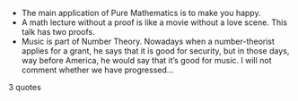  - The main application of Pure Mathematics is to make you happy.
 - A math lecture without a proof is like a movie without a love scene. This talk has two proofs.
 - Music is part of Number Theory. Nowadays when a number-theorist applies for a grant, he says that it is good for security, but in those days, way before America, he would say that it’s good for music. I will not comment whether we have progressed...

3 quotes